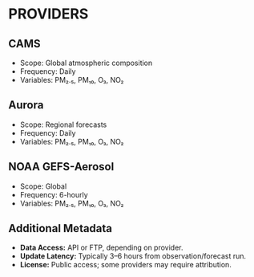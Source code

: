 # PROVIDERS

## CAMS
- Scope: Global atmospheric composition
- Frequency: Daily
- Variables: PM₂.₅, PM₁₀, O₃, NO₂

## Aurora
- Scope: Regional forecasts
- Frequency: Daily
- Variables: PM₂.₅, PM₁₀, O₃, NO₂

## NOAA GEFS-Aerosol
- Scope: Global
- Frequency: 6-hourly
- Variables: PM₂.₅, PM₁₀, O₃, NO₂


## Additional Metadata
- **Data Access:** API or FTP, depending on provider.
- **Update Latency:** Typically 3–6 hours from observation/forecast run.
- **License:** Public access; some providers may require attribution.
